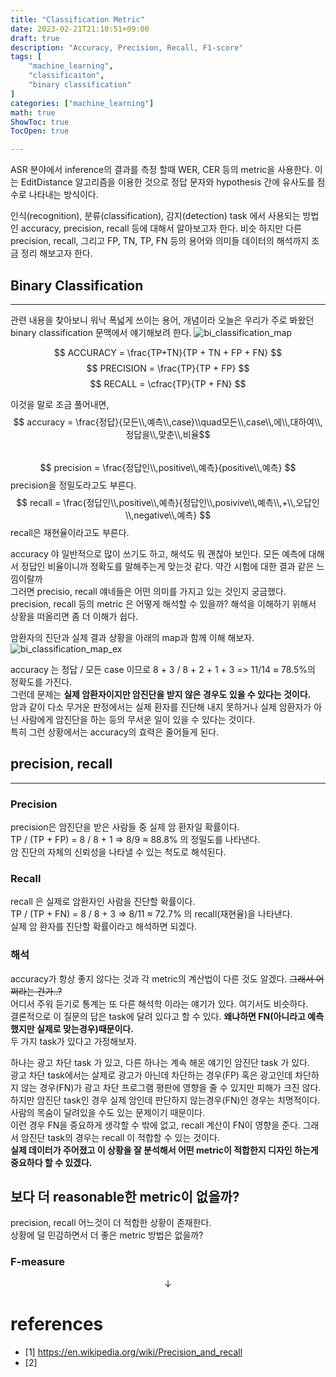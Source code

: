 ```yaml
---
title: "Classification Metric"
date: 2023-02-21T21:10:51+09:00
draft: true
description: "Accuracy, Precision, Recall, F1-score"
tags: [
	"machine_learning",
	"classificaiton",
	"binary classification"
]
categories: ["machine_learning"]
math: true
ShowToc: true
TocOpen: true

---
```


ASR 분야에서 inference의 결과를 측정 할때 WER, CER 등의 metric을 사용한다. 이는 EditDistance 알고리즘을 이용한 것으로 정답 문자와 hypothesis 간에 유사도를 점수로 나타내는 방식이다.

인식(recognition), 분류(classification), 감지(detection)  task 에서 사용되는 방법인 accuracy, precision, recall 등에 대해서 알아보고자 한다.
비슷 하지만 다른  precision, recall, 그리고 FP, TN, TP, FN 등의 용어와 의미들 데이터의 해석까지 조금 정리 해보고자 한다.

## Binary Classification
-----------------
관련 내용을 찾아보니 워낙 폭넓게 쓰이는 용어, 개념이라 오늘은 우리가 주로 봐왔던 binary classification 문맥에서 얘기해보려 한다.
![bi_classification_map](/images/ml/biclassification_map.png)

$$ ACCURACY = \frac{TP+TN}{TP + TN + FP + FN} $$
$$ PRECISION = \frac{TP}{TP + FP} $$
$$ RECALL = \cfrac{TP}{TP + FN} $$

이것을 말로 조금 풀어내면,
$$ accuracy = \frac{정답}{모든\\,예측\\,case}\\quad모든\\,case\\,에\\,대하여\\,정답을\\,맞춘\\,비율$$<br>
$$ precision = \frac{정답인\\,positive\\,예측}{positive\\,예측} $$ precision을 정밀도라고도 부른다.<br>
$$ recall = \frac{정답인\\,positive\\,예측}{정답인\\,posivive\\,예측\\,+\\,오답인\\,negative\\,예측} $$ recall은 재현율이라고도 부른다.<br>

accuracy 야 일반적으로 많이 쓰기도 하고, 해석도 뭐 괜찮아 보인다. 모든 예측에 대해서 정답인 비율이니까 정확도를 말해주는게 맞는것 같다. 약간 시험에 대한 결과 같은 느낌이랄까<br>
그러면 precisio, recall 얘네들은 어떤 의미를 가지고 있는 것인지 궁금했다.<br>
precision, recall 등의 metric 은 어떻게 해석할 수 있을까? 해석을 이해하기 위해서 상황을 떠올리면 좀 더 이해가 쉽다.<br>

암환자의 진단과 실제 결과 상황을 아래의 map과 함께 이해 해보자.
![bi_classification_map_ex](/images/ml/biclassification_map_ex.png)

accuracy 는 정답 / 모든 case 이므로 8 + 3 / 8 + 2 + 1 + 3 => 11/14 ≈ 78.5%의 정확도를 가진다.<br>
그런데 문제는 **실제 암환자이지만 암진단을 받지 않은 경우도 있을 수 있다는 것이다.**<br>
암과 같이 다소 무거운 판정에서는 실제 환자를 진단해 내지 못하거나 실제 암환자가 아닌 사람에게 암진단을 하는 등의 무서운 일이 있을 수 있다는 것이다.<br>
특히 그런 상황에서는 accuracy의 효력은 줄어들게 된다.

## precision, recall
--------------------

### Precision 
precision은 암진단을 받은 사람들 중 실제 암 환자일 확률이다.<br>
TP / (TP + FP) = 8 / 8 + 1 => 8/9 ≈ 88.8% 의 정밀도를 나타낸다.<br>
암 진단의 자체의 신뢰성을 나타낼 수 있는 척도로 해석된다.

### Recall
recall 은 실제로 암환자인 사람을 진단할 확률이다.<br>
TP / (TP + FN) = 8 / 8 + 3 => 8/11 ≈ 72.7% 의 recall(재현율)을 나타낸다.<br>
실제 암 환자를 진단할 확률이라고 해석하면 되겠다.

### 해석
accuracy가 항상 좋지 않다는 것과 각 metric의 계산법이 다른 것도 알겠다. ~~그래서 어쩌라는 건가..?~~<br>
어디서 주워 듣기로 통계는 또 다른 해석학 이라는 얘기가 있다. 여기서도 비슷하다.<br>
결론적으로 이 질문의 답은 task에 달려 있다고 할 수 있다. **왜냐하면 FN(아니라고 예측했지만 실제로 맞는경우)때문이다.**<br>
두 가지 task가 있다고 가정해보자.<br>

하나는 광고 차단 task 가 있고, 다른 하나는 계속 해온 얘기인 암진단 task 가 있다.<br>
광고 차단 task에서는 살제로 광고가 아닌데 차단하는 경우(FP) 혹은 광고인데 차단하지 않는 경우(FN)가 광고 차단 프로그램 평판에 영향을 줄 수 있지만 피해가 크진 않다. 하지만 암진단 task인 경우 실제 암인데 판단하지 않는경우(FN)인 경우는 치명적이다. 사람의 목숨이 달려있을 수도 있는 문제이기 때문이다.<br>
이런 경우 FN을 중요하게 생각할 수 밖에 없고, recall 계산이 FN이 영향을 준다. 그래서 암진단 task의 경우는 recall 이 적합할 수 있는 것이다.<br>
**실제 데이터가 주어졌고 이 상황을 잘 분석해서 어떤 metric이 적합한지 디자인 하는게 중요하다 할 수 있겠다.**

## 보다 더 reasonable한 metric이 없을까?
precision, recall 어느것이 더 적합한 상황이 존재한다.<br>
상황에 덜 민감하면서 더 좋은 metric 방법은 없을까?

### F-measure



$$
\downarrow
$$

# references

* [1] https://en.wikipedia.org/wiki/Precision_and_recall 
* [2] 
